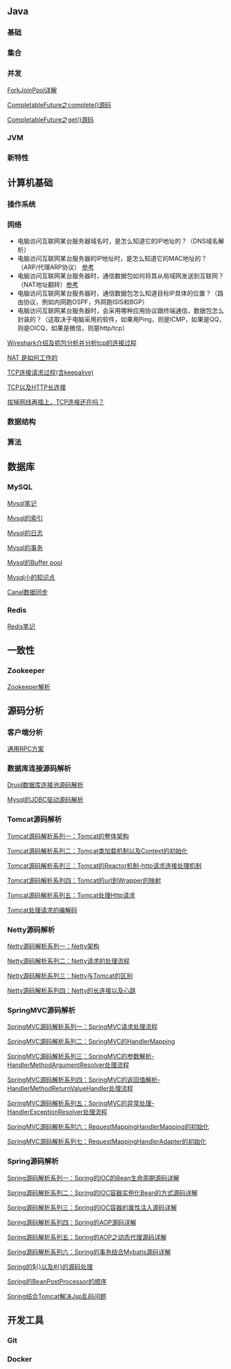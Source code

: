 ## Java

### 基础

### 集合

### 并发

[ForkJoinPool详解](docs/java/concurrent/ForkJoinPool源码解析/ForkJoinPool源码详解.md)

[CompletableFuture之complete()源码](docs/java/concurrent/ForkJoinPool源码解析/CompletableFuture之complete()源码.md)

[CompletableFuture之get()源码](docs/java/concurrent/ForkJoinPool源码解析/CompletableFuture之get()源码.md)

### JVM

### 新特性

## 计算机基础

### 操作系统

### 网络

- 电脑访问互联网某台服务器域名时，是怎么知道它的IP地址的？（DNS域名解析） 
- 电脑访问互联网某台服务器的IP地址时，是怎么知道它的MAC地址的？（ARP/代理ARP协议） [参考](https://www.bilibili.com/video/BV1jV4y1G77w/?spm_id_from=autoNext&vd_source=099fd42798be92bb9ffab7824eb5b945)
- 电脑访问互联网某台服务器时，通信数据包如何将其从局域网发送到互联网？（NAT地址翻转）[参考](http://www.52im.net/thread-3506-1-1.html?spm=a2c6h.12873639.article-detail.16.570f3ab0TTsNAj) 
- 电脑访问互联网某台服务器时，通信数据包怎么知道目标IP具体的位置？（路由协议，例如内网跑OSPF，外网跑ISIS和BGP） 
- 电脑访问互联网某台服务器时，会采用哪种应用协议跟终端通信，数据包怎么封装的？（这取决于电脑采用的软件，如果用Ping，则是ICMP，如果是QQ，则是OICQ，如果是微信，则是http/tcp）

[Wireshark介绍及抓包分析并分析tcp的连接过程](https://pdai.tech/md/develop/protocol/dev-protocol-tool-wireshark.html)

[NAT 是如何工作的](https://blog.51cto.com/u_15239532/3009528)

[TCP连接请求过程(含keepalive)](docs/cs-basics/network/TCP连接请求过程(含keepalive).md)

[TCP以及HTTP长连接](docs/cs-basics/network/TCP以及HTTP的长连接.md)

[拔掉网线再插上，TCP连接还在吗？](https://developer.aliyun.com/article/875118)


### 数据结构

### 算法

## 数据库

### MySQL

[Mysql笔记](docs/database/mysql/Mysql笔记.md)

[Mysql的索引](docs/database/mysql/Mysql的索引.md)

[Mysql的日志](docs/database/mysql/Mysql的日志.md)

[Mysql的事务](docs/database/mysql/Mysql的事务.md)

[Mysql的Buffer pool](docs/database/mysql/Mysql的Buffer-pool.md)

[Mysql小的知识点](docs/database/mysql/Mysql小的知识点.md)

[Canal数据同步](docs/database/mysql/Canal数据同步.md)

### Redis

[Redis笔记](docs/database/mysql/Mysql笔记.md)

## 一致性

### Zookeeper

[Zookeeper解析](docs/tools/Zookeeper解析.md)

## 源码分析

### 客户端分析

[通用RPC方案](docs/source-code-analysis/Netty/通用RPC方案.md)

### 数据库连接源码解析

[Druid数据库连接池源码解析](docs/source-code-analysis/数据库连接/Druid数据库连接池源码解析.md)

[Mysql的JDBC驱动源码解析](docs/source-code-analysis/数据库连接/Mysql的JDBC驱动源码解析.md)


### Tomcat源码解析

[Tomcat源码解析系列一：Tomcat的整体架构](docs/source-code-analysis/tomcat/系列一：Tomcat的整体架构.md)

[Tomcat源码解析系列二：Tomcat类加载机制以及Context的初始化](docs/source-code-analysis/tomcat/系列二：Tomcat类加载机制以及Context的初始化.md)

[Tomcat源码解析系列三：Tomcat的Reactor机制-http请求连接处理机制](docs/source-code-analysis/tomcat/系列三：Tomcat的Reactor机制-http请求连接处理机制.md)

[Tomcat源码解析系列四：Tomcat的url到Wrapper的映射](docs/source-code-analysis/tomcat/系列四：Tomcat的url到Wrapper的映射.md)

[Tomcat源码解析系列五：Tomcat处理Http请求](docs/source-code-analysis/tomcat/系列五：Tomcat处理Http请求.md)

[Tomcat处理请求的编解码](docs/source-code-analysis/tomcat/Tomcat处理请求的编解码.md)

### Netty源码解析

[Netty源码解析系列一：Netty架构](docs/source-code-analysis/Netty/系列一：Netty架构.md)

[Netty源码解析系列二：Netty请求的处理流程](docs/source-code-analysis/Netty/系列二：Netty请求的处理流程.md)

[Netty源码解析系列三：Netty与Tomcat的区别](docs/source-code-analysis/Netty/系列三：Netty与Tomcat的区别.md)

[Netty源码解析系列四：Netty的长连接以及心跳](docs/source-code-analysis/Netty/Netty的长连接以及心跳.md)

### SpringMVC源码解析

[SpringMVC源码解析系列一：SpringMVC请求处理流程](docs/source-code-analysis/Spring/SpringMVC/SpringMVC系列一：SpringMVC请求处理流程.md)

[SpringMVC源码解析系列二：SpringMVC的HandlerMapping](docs/source-code-analysis/Spring/SpringMVC/SpringMVC系列二：SpringMVC的HandlerMapping.md)

[SpringMVC源码解析系列三：SpringMVC的参数解析-HandlerMethodArgumentResolver处理流程](docs/source-code-analysis/Spring/SpringMVC/SpringMVC系列三：SpringMVC的参数解析-HandlerMethodArgumentResolver处理流程.md)

[SpringMVC源码解析系列四：SpringMVC的返回值解析-HandlerMethodReturnValueHandler处理流程](docs/source-code-analysis/Spring/SpringMVC/SpringMVC系列四：SpringMVC的返回值解析-HandlerMethodReturnValueHandler处理流程.md)

[SpringMVC源码解析系列五：SpringMVC的异常处理-HandlerExceptionResolver处理流程](docs/source-code-analysis/Spring/SpringMVC/SpringMVC系列五：SpringMVC的异常处理-HandlerExceptionResolver处理流程.md)

[SpringMVC源码解析系列六：RequestMappingHandlerMapping的初始化](docs/source-code-analysis/Spring/SpringMVC/SpringMVC系列六：RequestMappingHandlerMapping的初始化.md)

[SpringMVC源码解析系列七：RequestMappingHandlerAdapter的初始化](docs/source-code-analysis/Spring/SpringMVC/SpringMVC系列七：RequestMappingHandlerAdapter的初始化.md)

### Spring源码解析

[Spring源码解析系列一：Spring的IOC的Bean生命周期源码详解](docs/source-code-analysis/Spring/Spring的IOC的Bean生命周期源码详解.md)

[Spring源码解析系列二：Spring的IOC容器实例化Bean的方式源码详解](docs/source-code-analysis/Spring/Spring的IOC容器实例化Bean的方式源码详解.md)

[Spring源码解析系列三：Spring的IOC容器的属性注入源码详解](docs/source-code-analysis/Spring/Spring的IOC容器的属性注入源码详解.md)

[Spring源码解析系列四：Spring的AOP源码详解](docs/source-code-analysis/Spring/Spring的AOP源码详解.md)

[Spring源码解析系列五：Spring的AOP之动态代理源码详解](docs/source-code-analysis/Spring/Spring的AOP之动态代理源码详解.md)

[Spring源码解析系列六：Spring的事务结合Mybatis源码详解](docs/source-code-analysis/Spring/Spring的事务结合Mybatis源码详解.md)

[Spring的${}以及#{}的源码处理](docs/source-code-analysis/Spring/Spring的占位符源码处理.md)

[Spring的BeanPostProcessor的顺序](docs/source-code-analysis/Spring/Spring的BeanPostProcessor的顺序.md)

[Spring结合Tomcat解决Jsp乱码问题](docs/source-code-analysis/Spring/Spring结合Tomcat解决Jsp乱码问题.md)

## 开发工具

### Git

### Docker

